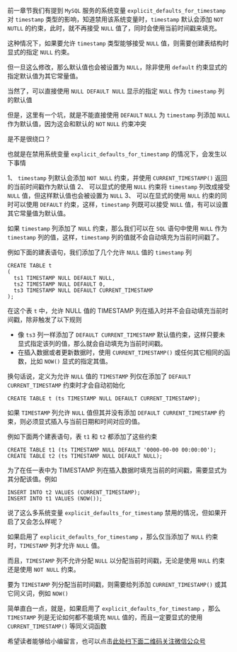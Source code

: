 前一章节我们有提到 `MySQL` 服务的系统变量 `explicit_defaults_for_timestamp` 对 `timestamp` 类型的影响，知道禁用该系统变量时，`timestamp` 默认会添加 `NOT NUTLL` 的约束，此时，就不再接受 `NULL` 值了，同时会使用当前时间戳来填充。

这种情况下，如果要允许 `timestamp` 类型能够接受 `NULL` 值，则需要创建表结构时显式的指定 `NULL` 约束。

但一旦这么修改，那么默认值也会被设置为 `NULL`，除非使用 `default` 约束显式的指定默认值为其它常量值。

当然了，可以直接使用 `NULL DEFAULT NULL` 显示的指定 `NULL` 作为 `timestamp` 列的默认值

但是，这里有一个坑，就是不能直接使用 `DEFAULT` `NULL` 为 `timestamp` 列添加 `NULL` 作为默认值，因为这会和默认的 `NOT` `NULL` 约束冲突

是不是很绕口？

也就是在禁用系统变量 `explicit_defaults_for_timestamp` 的情况下，会发生以下事情

1、  `timestamp` 列默认会添加 `NOT NULL` 约束，并使用 `CURRENT_TIMESTAMP()` 返回的当前时间戳作为默认值
2、  可以显式的使用 `NULL` 约束将 `timestamp` 列改成接受 `NULL` 值，但这样默认值也会被设置为 `NULL`
3、  可以在显式的使用 `NULL` 约束的同时可以使用 `DEFAULT` 约束，这样，`timestamp` 列既可以接受 `NULL` 值，有可以设置其它常量值为默认值。

如果 `timestamp` 列添加了 `NULL` 约束，那么我们可以在 `SQL` 语句中使用 `NULL` 作为 `timestamp` 列的值，这样，`timestamp` 列的值就不会自动填充为当前时间戳了。

例如下面的建表语句，我们添加了几个允许 `NULL` 值的 `timestamp` 列

```
CREATE TABLE t
(
  ts1 TIMESTAMP NULL DEFAULT NULL,
  ts2 TIMESTAMP NULL DEFAULT 0,
  ts3 TIMESTAMP NULL DEFAULT CURRENT_TIMESTAMP
);
```

在这个表 `t` 中，允许 NULL 值的 TIMESTAMP 列在插入时并不会自动填充当前时间戳，除非触发了以下规则

 *  像 `ts3` 列一样添加了 `DEFAULT CURRENT_TIMESTAMP` 默认值约束，这样只要未显式指定该列的值，那么就会自动填充为当前时间戳。
 *  在插入数据或者更新数据时，使用 `CURRENT_TIMESTAMP()` 或任何其它相同的函数，比如 `NOW()` 显式的指定其值。

换句话说，定义为允许 `NULL` 值的 `TIMESTAMP` 列仅在添加了 `DEFAULT CURRENT_TIMESTAMP` 约束时才会自动初始化

```
CREATE TABLE t (ts TIMESTAMP NULL DEFAULT CURRENT_TIMESTAMP);
```

如果 `TIMESTAMP` 列允许 `NULL` 值但其并没有添加 `DEFAULT CURRENT_TIMESTAMP` 约束，则必须显式插入与当前日期和时间对应的值。

例如下面两个建表语句，表 `t1` 和 `t2` 都添加了这些约束

```
CREATE TABLE t1 (ts TIMESTAMP NULL DEFAULT '0000-00-00 00:00:00');
CREATE TABLE t2 (ts TIMESTAMP NULL DEFAULT NULL);
```

为了在任一表中为 TIMESTAMP 列在插入数据时填充当前的时间戳，需要显式为其分配该值。例如

```
INSERT INTO t2 VALUES (CURRENT_TIMESTAMP);
INSERT INTO t1 VALUES (NOW());
```

说了这么多系统变量 `explicit_defaults_for_timestamp` 禁用的情况，但如果开启了又会怎么样呢？

如果启用了 `explicit_defaults_for_timestamp` ，那么仅当添加了 `NULL` 约束时，`TIMESTAMP` 列才允许 `NULL` 值。

而且，`TIMESTAMP` 列不允许分配 `NULL` 以分配当前时间戳，无论是使用 `NULL` 约束还是使用 `NOT NULL` 约束。

要为 `TIMESTAMP` 列分配当前时间戳，则需要给列添加 `CURRENT_TIMESTAMP()` 或其它同义词，例如 `NOW()`

简单直白一点，就是，如果启用了 `explicit_defaults_for_timestamp` ，那么 `TIMESTAMP` 列是无论如何都不能填充 `NULL` 值的，而且一定要显式的使用 `CURRENT_TIMESTAMP()` 等同义词函数


希望读者能够给小编留言，也可以点击[此处扫下面二维码关注微信公众号](https://www.ycbbs.vip/?p=28 "此处扫下面二维码关注微信公众号")